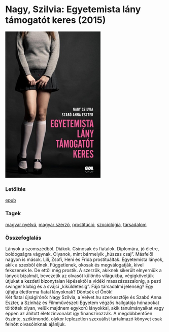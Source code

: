 # <a name="id_389">Nagy, Szilvia: Egyetemista lány támogatót keres (2015)</a>
<img src="https://github.com/BercziSandor/calibre_lib/raw/main/libs/main/Nagy%2C%20Szilvia/Egyetemista%20lany%20tamogatot%20keres%20%28389%29/cover.jpg" alt="cover" width="300"/>

### Letöltés
[epub](https://github.com/BercziSandor/calibre_lib/raw/main/libs/main/Nagy%2C%20Szilvia/Egyetemista%20lany%20tamogatot%20keres%20%28389%29/Egyetemista%20lany%20tamogatot%20kere%20-%20Nagy%2C%20Szilvia.epub)

### Tagek
[magyar nyelvű](https://github.com/berczisandor/calibre_lib/blob/main/libs/main/_tags/magyar%20nyelv%c5%b1.md), [magyar szerző](https://github.com/berczisandor/calibre_lib/blob/main/libs/main/_tags/magyar%20szerz%c5%91.md), [prostitúció](https://github.com/berczisandor/calibre_lib/blob/main/libs/main/_tags/prostit%c3%baci%c3%b3.md), [szociológia](https://github.com/berczisandor/calibre_lib/blob/main/libs/main/_tags/szociol%c3%b3gia.md), [társadalom](https://github.com/berczisandor/calibre_lib/blob/main/libs/main/_tags/t%c3%a1rsadalom.md)

### Összefoglalás
<div>
<p>Lányok ​a szomszédból. Diákok. Csinosak és fiatalok. Diplomára, jó életre, boldogságra vágynak. Olyanok, mint bármelyik „húszas csaj”. Másfelől nagyon is mások. Lili, Zsófi, Heni és Frida prostituáltak. Egyetemista lányok, akik a szexből élnek. Függetlenek, okosak és megválogatják, kivel fekszenek le. De ettől még prostik. A szerzők, akiknek sikerült elnyerniük a lányok bizalmát, bevezetik az olvasót különös világukba, végigkövetjük útjukat a kezdeti bizonytalan lépésektől a vidéki masszázsszalonig, a pesti swinger klubig és a svájci „kiküldetésig”. Fájó társadalmi jelenség? Egy újfajta életforma fiatal lányoknak? Döntsék el Önök!<br>Két fiatal újságírónő: Nagy Szilvia, a Velvet.hu szerkesztője és Szabó Anna Eszter, a Színház és Filmművészeti Egyetem végzős hallgatója hónapokat töltöttek olyan, velük majdnem egykorú lányokkal, akik tanulmányaikat vagy éppen az áhított életszínvonalat így finanszírozzák. A megdöbbentően őszinte, szókimondó, olykor leplezetlen szexuálist tartalmazó könyvet csak felnőtt olvasóinknak ajánljuk.</p></div>


